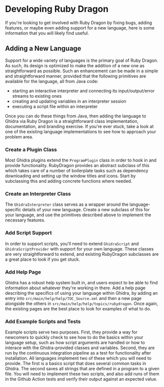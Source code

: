 # Developing Ruby Dragon
If you're looking to get involved with Ruby Dragon by fixing bugs, adding
features, or maybe even adding support for a new language, here is some
information that you will likely find useful.


## Adding a New Language
Support for a wide variety of languages is the primary goal of Ruby Dragon. As
such, its design is optimized to make the addition of a new one as
straightforward as possible. Such an enhancement can be made in a simple and
straightforward manner, provided that the following primitives are available
for the language, all from Java code:

 * starting an interactive interpreter and connecting its input/output/error
   streams to existing ones
 * creating and updating variables in an interpreter session
 * executing a script file within an interpreter

Once you can do these things from Java, then adding the language to Ghidra via
Ruby Dragon is a straightforward class implementation, documentation, and
branding exercise. If you're ever stuck, take a look at one of the existing
language implementations to see how to approach your problem area.


### Create a Plugin Class
Most Ghidra plugins extend the `ProgramPlugin` class in order to hook in and
provide functionality. RubyDragon provides an abstract subclass of this which
takes care of a number of boilerplate tasks such as dependency downloading and
setting up the window titles and icons. Start by subclassing this and adding
concrete functions where needed.


### Create an Interpreter Class
The `GhidraInterpreter` class serves as a wrapper around the language-specific
details of your new language. Create a new subclass of this for your language,
and use the primitives described above to implement the necessary features.


### Add Script Support
In order to support scripts, you'll need to extend `GhidraScript` and
`GhidraScriptProvider` with support for your own language. These classes are
very straightforward to extend, and existing RubyDragon subclasses are a great
place to look if you get stuck.


### Add Help Page
Ghidra has a robust help system built in, and users expect to be able to find
information about whatever they're working in there. Add a help page describing
the specifics of using your language within Ghidra, by adding an entry into
`src/main/help/help/TOC_Source.xml` and then a new page alongside the others in
`src/main/help/help/topics/rubydragon`. Once again, the existing pages are the
best place to look for examples of what to do.


### Add Example Scripts and Tests
Example scripts serve two purposes. First, they provide a way for newcomers to
quickly check to see how to do the basics within your language setup, such as
how script arguments are handled or how to interace with the Ghidra-provided
classes and variables. Second, they are run by the continuous integration
pipeline as a test for functionality after installation. All languages implement
two of these which you will need to provide. The first is a basics script that
does several common tasks in Ghidra. The second saves all strings that are
defined in a program to a given file. You will need to implement these two
scripts, and also add runs of them in the Github Action tests and verify their
output against an expected value.